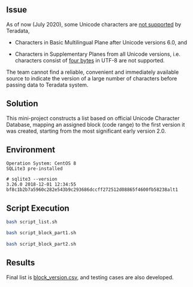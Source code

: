 
## Issue 
 
As of now (July 2020), some Unicode characters are [not supported](https://docs.teradata.com/reader/1Ms8rWHdBhcwr0PzwAWcDw/4RotpZHfnWvB674Awg0RNA "Charactersrs other than Unicode Basic Multilingual Plane version 6.0") by Teradata, 

* Characters in Basic Multilingual Plane after Unicode versions 6.0, and

* Characters in Supplementary Planes from all Unicode versions, i.e. characters consist of [four bytes](https://docs.teradata.com/reader/yKxpuYv1DGjVp_g62SgwBw/QwK6iAOuWMlLNZivGR5Yxw "Limitations in UTF8 support") in UTF-8 are not supported.
 
The team cannot find a reliable, convenient and immediately available source to indicate the version of a large number of characters before passing data to Teradata system. 

## Solution 
 
This mini-project constructs a list based on official Unicode Character Database, mapping an assigned block (code range) to the first version it was created, starting from the most significant early version 2.0. 

## Environment 
 
```
Operation System: CentOS 8
SQLite3 pre-installed
```

```
# sqlite3 --version
3.26.0 2018-12-01 12:34:55 bf8c1b2b7a5960c282e543b9c293686dccff272512d08865f4600fb58238alt1

```

## Script Execution

```bash
bash script_list.sh

bash script_block_part1.sh
 
bash script_block_part2.sh

```

## Results

Final list is [block_version.csv](02txt_block/block_version.csv "Mapping of Black to Version"), and testing cases are also developed. 
